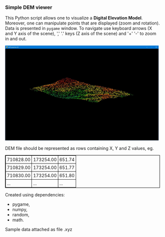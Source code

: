 <style media="screen">
  img {width: 500px}
  table {border-collapse:collapse; border:1px solid black;}
  td {border: 1px solid black; padding: 4px;}
</style>

<h3>Simple DEM viewer</h3>
<p>This Python script allows one to visualize a <b>Digital Elevation Model</b>. Moreover, one can manipulate points that are displayed (zoom and rotation).
Data is presented in <code>pygame</code> window. To navigate use keyboard arrows (X and Y axis of the scene), ',' '.' keys (Z axis of the scene) and '+' '-' to zoom in and out.</p>
<p><img src="display.JPG" alt=""></p>
<p>DEM file should be represented as rows containing X, Y and Z values, eg.</p>
<p>
<table>
  <tr>
    <td>710828.00</td> <td>173254.00</td> <td>651.74</td>
  </tr>
  <tr>
    <td>710829.00</td> <td>173254.00</td> <td>651.77</td>
  </tr>
  <tr>
    <td>710830.00</td> <td>173254.00</td> <td>651.80</td>
  </tr>
  <tr>
    <td>...</td> <td>...</td> <td>...</td>
  </tr>
</table>
</p>
<p>Created using dependencies:
<ul>
  <li>pygame,</li>
  <li>numpy,</li>
  <li>random,</li>
  <li>math.</li>
</ul>
</p>
<p>Sample data attached as file .xyz</p>
